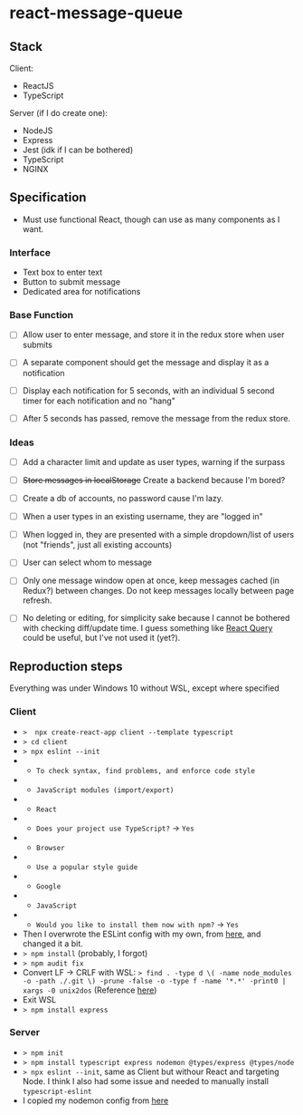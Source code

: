 # react-message-queue

## Stack
Client: 
- ReactJS
- TypeScript


Server (if I do create one):
- NodeJS
- Express
- Jest (idk if I can be bothered)
- TypeScript
- NGINX



## Specification
- Must use functional React, though can use as many components as I want.



### Interface
- Text box to enter text
- Button to submit message
- Dedicated area for notifications



### Base Function
- [ ] Allow user to enter message, and store it in the redux store when user submits
- [ ] A separate component should get the message and display it as a notification
- [ ] Display each notification for 5 seconds, with an individual 5 second timer for each notification and no "hang"
- [ ] After 5 seconds has passed, remove the message from the redux store.



### Ideas
- [ ] Add a character limit and update as user types, warning if the surpass
- [ ] ~~Store messages in localStorage~~ Create a backend because I'm bored?
- [ ] Create a db of accounts, no password cause I'm lazy.
- [ ] When a user types in an existing username, they are "logged in"
- [ ] When logged in, they are presented with a simple dropdown/list of users (not "friends", just all existing accounts)
- [ ] User can select whom to message
- [ ] Only one message window open at once, keep messages cached (in Redux?) between changes. Do not keep messages locally between page refresh.
- [ ] No deleting or editing, for simplicity sake because I cannot be bothered with checking diff/update time. I guess something like [React Query](https://react-query.tanstack.com/) could be useful, but I've not used it (yet?).



## Reproduction steps
Everything was under Windows 10 without WSL, except where specified


### Client
- `>  npx create-react-app client --template typescript`
- `> cd client`
- `> npx eslint --init`
- - `To check syntax, find problems, and enforce code style`
- - `JavaScript modules (import/export)`
- - `React`
- - `Does your project use TypeScript?` -> `Yes`
- - `Browser`
- - `Use a popular style guide`
- - `Google`
- - `JavaScript`
- - `Would you like to install them now with npm?` -> `Yes`
- Then I overwrote the ESLint config with my own, from [here](https://github.com/adi73434/web-tutorials-and-snippets), and changed it a bit.
- `> npm install` (probably, I forgot)
- `> npm audit fix`
- Convert LF -> CRLF with WSL: `> find . -type d \( -name node_modules -o -path ./.git \) -prune -false -o -type f -name '*.*' -print0 | xargs -0 unix2dos` (Reference [here](https://stackoverflow.com/a/4210072))
- Exit WSL
- `> npm install express`



### Server
- `> npm init`
- `> npm install typescript express nodemon @types/express @types/node`
- `> npx eslint --init`, same as Client but withour React and targeting Node. I think I also had some issue and needed to manually install `typescript-eslint`
- I copied my nodemon config from [here](https://github.com/adi73434/web-tutorials-and-snippets/blob/master/nodemon.json)